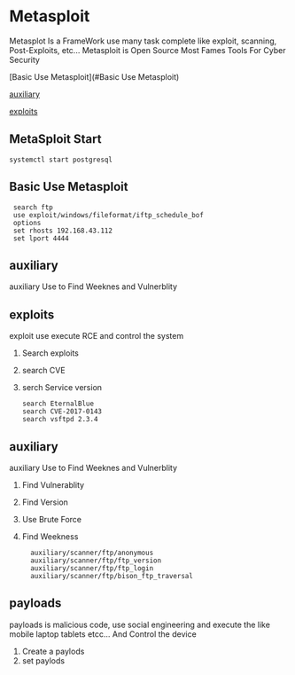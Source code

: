 # Metasploit

Metasplot Is a FrameWork use many task complete like exploit, scanning, Post-Exploits, etc...
Metasploit is Open Source Most Fames Tools For Cyber Security

[Basic Use Metasploit](#Basic Use Metasploit)

[auxiliary](#auxiliary)

[exploits](#exploits)

## MetaSploit Start

    systemctl start postgresql

## Basic Use Metasploit

     search ftp
     use exploit/windows/fileformat/iftp_schedule_bof 
     options
     set rhosts 192.168.43.112
     set lport 4444
     

## auxiliary

auxiliary Use to Find Weeknes and Vulnerblity


## exploits

exploit use execute RCE and control the system 

1. Search exploits
2. search CVE
3. serch Service version

       search EternalBlue
       search CVE-2017-0143
       search vsftpd 2.3.4


## auxiliary

auxiliary Use to Find Weeknes and Vulnerblity

1. Find Vulnerablity
2. Find Version
3. Use Brute Force
4. Find Weekness

         auxiliary/scanner/ftp/anonymous 
         auxiliary/scanner/ftp/ftp_version
         auxiliary/scanner/ftp/ftp_login 
         auxiliary/scanner/ftp/bison_ftp_traversal 


## payloads

payloads is malicious code, use social engineering and execute the like mobile laptop tablets etcc... And Control the device

1. Create a paylods 
2. set paylods 













